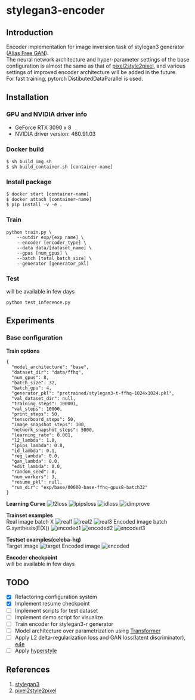 # stylegan3-encoder

## Introduction
Encoder implementation for image inversion task of stylegan3 generator ([Alias Free GAN](https://github.com/NVlabs/stylegan3)).  
The neural network architecture and hyper-parameter settings of the base configuration is almost the same as that of [pixel2style2pixel](https://github.com/eladrich/pixel2style2pixel), and various settings of improved encoder architecture will be added in the future.  
For fast training, pytorch DistibutedDataParallel is used.  

## Installation

### GPU and NVIDIA driver info
* GeForce RTX 3090 x 8
* NVIDIA driver version: 460.91.03

### Docker build
```
$ sh build_img.sh
$ sh build_container.sh [container-name]
```

### Install package
```
$ docker start [container-name]
$ docker attach [container-name]
$ pip install -v -e .
```

### Train
```
python train.py \
    --outdir exp/[exp_name] \
    --encoder [encoder_type] \
    --data data/[dataset_name] \
    --gpus [num_gpus] \
    --batch [total_batch_size] \
    --generator [generator_pkl]
```

### Test
will be available in few days
```
python test_inference.py
```

## Experiments
### Base configuration
**Train options**
```
{
  "model_architecture": "base",
  "dataset_dir": "data/ffhq",
  "num_gpus": 8,
  "batch_size": 32,
  "batch_gpu": 4,
  "generator_pkl": "pretrained/stylegan3-t-ffhq-1024x1024.pkl",
  "val_dataset_dir": null,
  "training_steps": 100001,
  "val_steps": 10000,
  "print_steps": 50,
  "tensorboard_steps": 50,
  "image_snapshot_steps": 100,
  "network_snapshot_steps": 5000,
  "learning_rate": 0.001,
  "l2_lambda": 1.0,
  "lpips_lambda": 0.8,
  "id_lambda": 0.1,
  "reg_lambda": 0.0,
  "gan_lambda": 0.0,
  "edit_lambda": 0.0,
  "random_seed": 0,
  "num_workers": 3,
  "resume_pkl": null,
  "run_dir": "exp/base/00000-base-ffhq-gpus8-batch32"
}
```
**Learning Curve**
![l2loss](./imgs/train_l2.png)
![lpipsloss](./imgs/train_lpips.png)
![idloss](./imgs/train_id.png)
![idimprove](./imgs/train_id_improve.png)

**Trainset examples**  
Real image batch X
![real1](./imgs/real_batch_1.png)
![real2](./imgs/real_batch_2.png)
![real3](./imgs/real_batch_3.png)
Encoded image batch G.synthesis(E(X))
![encoded1](./imgs/encoded_batch_1.png)
![encoded2](./imgs/encoded_batch_2.png)
![encoded3](./imgs/encoded_batch_3.png)

**Testset examples(celeba-hq)**  
Target image
![target](./imgs/target.png)
Encoded image
![encoded](./imgs/encoded.png)

**Encoder checkpoint**  
will be available in few days

## TODO
 - [x] Refactoring configuration system
 - [x] Implement resume checkpoint
 - [ ] Implement scripts for test dataset
 - [ ] Implement demo script for visualize
 - [ ] Train encoder for stylegan3-r generator
 - [ ] Model architecture over parametrization using [Transformer](https://arxiv.org/abs/1706.03762)
 - [ ] Apply L2 delta-regularization loss and GAN loss(latent discriminator), [e4e](https://arxiv.org/abs/2102.02766)
 - [ ] Apply [hyperstyle](https://github.com/yuval-alaluf/hyperstyle)

## References
1. [stylegan3](https://github.com/NVlabs/stylegan3)
2. [pixel2style2pixel](https://github.com/eladrich/pixel2style2pixel)

